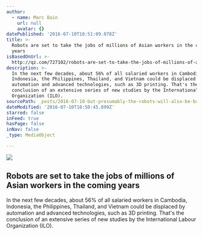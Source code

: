 ```yaml
---
author:
  - name: Marc Bain
    url: null
    avatar: {}
datePublished: '2016-07-10T10:51:09.078Z'
title: >-
  Robots are set to take the jobs of millions of Asian workers in the coming
  years
isBasedOnUrl: >-
  http://qz.com/727102/robots-are-set-to-take-the-jobs-of-millions-of-asian-workers-in-the-coming-years/
description: >-
  In the next few decades, about 56% of all salaried workers in Cambodia,
  Indonesia, the Philippines, Thailand, and Vietnam could be displaced by
  automation and advanced technologies, such as 3D printing. That's the
  conclusion of an extensive series of new studies by the International Labour
  Organization (ILO).
sourcePath: _posts/2016-07-10-but-presumably-the-robots-will-also-be-built-in-asia.md
dateModified: '2016-07-10T10:50:45.899Z'
starred: false
inFeed: true
hasPage: false
inNav: false
_type: MediaObject

---
```

<article style=""><img src="https://s3-us-west-2.amazonaws.com/the-grid-img/p/9473c93053711aaacb36f5c37c98ac02597e7137.jpg" /><h1>Robots are set to take the jobs of millions of Asian workers in the coming years</h1><p>In the next few decades, about 56% of all salaried workers in Cambodia, Indonesia, the Philippines, Thailand, and Vietnam could be displaced by automation and advanced technologies, such as 3D printing. That's the conclusion of an extensive series of new studies by the International Labour Organization (ILO).</p></article>